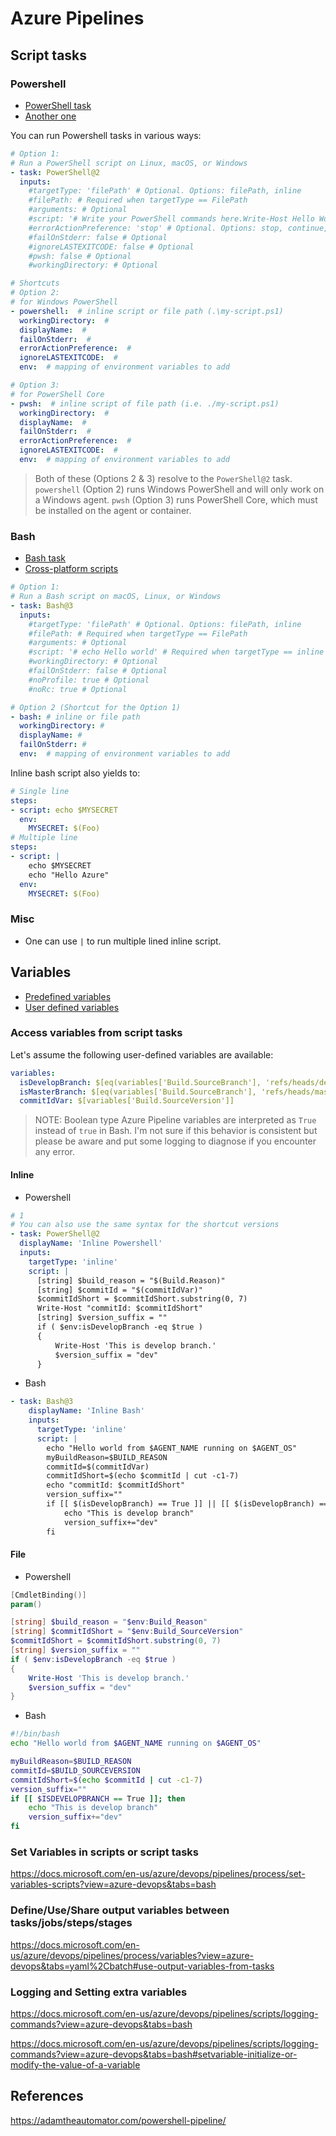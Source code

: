 # Azure Pipelines

## Script tasks
### Powershell
- [PowerShell task](https://docs.microsoft.com/en-us/azure/devops/pipelines/tasks/utility/powershell?view=azure-devops)
- [Another one](https://docs.microsoft.com/en-us/azure/devops/pipelines/scripts/powershell?view=azure-devops&tabs=yaml)

You can run Powershell tasks in various ways:
```yaml
# Option 1:
# Run a PowerShell script on Linux, macOS, or Windows
- task: PowerShell@2
  inputs:
    #targetType: 'filePath' # Optional. Options: filePath, inline
    #filePath: # Required when targetType == FilePath
    #arguments: # Optional
    #script: '# Write your PowerShell commands here.Write-Host Hello World' # Required when targetType == Inline
    #errorActionPreference: 'stop' # Optional. Options: stop, continue, silentlyContinue
    #failOnStderr: false # Optional
    #ignoreLASTEXITCODE: false # Optional
    #pwsh: false # Optional
    #workingDirectory: # Optional

# Shortcuts
# Option 2:
# for Windows PowerShell
- powershell:  # inline script or file path (.\my-script.ps1)
  workingDirectory:  #
  displayName:  #
  failOnStderr:  #
  errorActionPreference:  #
  ignoreLASTEXITCODE:  #
  env:  # mapping of environment variables to add

# Option 3:
# for PowerShell Core
- pwsh:  # inline script of file path (i.e. ./my-script.ps1)
  workingDirectory:  #
  displayName:  #
  failOnStderr:  #
  errorActionPreference:  #
  ignoreLASTEXITCODE:  #
  env:  # mapping of environment variables to add

```
> Both of these (Options 2 & 3) resolve to the `PowerShell@2` task. `powershell` (Option 2) runs Windows PowerShell and will only work on a Windows agent. `pwsh` (Option 3) runs PowerShell Core, which must be installed on the agent or container.

### Bash
- [Bash task](https://docs.microsoft.com/en-us/azure/devops/pipelines/tasks/utility/bash?view=azure-devops)
- [Cross-platform scripts](https://docs.microsoft.com/en-us/azure/devops/pipelines/scripts/cross-platform-scripting?view=azure-devops&tabs=yaml#consider-bash-or-pwsh)

```yaml
# Option 1:
# Run a Bash script on macOS, Linux, or Windows
- task: Bash@3
  inputs:
    #targetType: 'filePath' # Optional. Options: filePath, inline
    #filePath: # Required when targetType == FilePath
    #arguments: # Optional
    #script: '# echo Hello world' # Required when targetType == inline
    #workingDirectory: # Optional
    #failOnStderr: false # Optional
    #noProfile: true # Optional
    #noRc: true # Optional

# Option 2 (Shortcut for the Option 1)
- bash: # inline or file path
  workingDirectory: #
  displayName: #
  failOnStderr: #
  env:  # mapping of environment variables to add
```

Inline bash script also yields to:
```yaml
# Single line
steps:
- script: echo $MYSECRET
  env:
    MYSECRET: $(Foo)
# Multiple line
steps:
- script: |
    echo $MYSECRET
    echo "Hello Azure"
  env:
    MYSECRET: $(Foo)
```

### Misc
- One can use `|` to run multiple lined inline script.

## Variables
- [Predefined variables](https://docs.microsoft.com/en-us/azure/devops/pipelines/build/variables?view=azure-devops&tabs=yaml)
- [User defined variables](https://docs.microsoft.com/en-us/azure/devops/pipelines/process/variables?view=azure-devops&tabs=yaml%2Cbatch)

### Access variables from script tasks
Let's assume the following user-defined variables are available:

```yaml
variables:
  isDevelopBranch: $[eq(variables['Build.SourceBranch'], 'refs/heads/develop')]
  isMasterBranch: $[eq(variables['Build.SourceBranch'], 'refs/heads/master')]
  commitIdVar: $[variables['Build.SourceVersion']]
```
> NOTE: Boolean type Azure Pipeline variables are interpreted as `True` instead of `true` in Bash. I'm not sure if this behavior is consistent but please be aware and put some logging to diagnose if you encounter any error.

#### Inline
- Powershell
```yaml
# 1
# You can also use the same syntax for the shortcut versions
- task: PowerShell@2
  displayName: 'Inline Powershell'
  inputs:
    targetType: 'inline'
    script: |
      [string] $build_reason = "$(Build.Reason)"
      [string] $commitId = "$(commitIdVar)"
      $commitIdShort = $commitIdShort.substring(0, 7)
      Write-Host "commitId: $commitIdShort"
      [string] $version_suffix = ""
      if ( $env:isDevelopBranch -eq $true )
      {
          Write-Host 'This is develop branch.'
          $version_suffix = "dev"
      }
```
- Bash
```yaml
- task: Bash@3
    displayName: 'Inline Bash'
    inputs:
      targetType: 'inline'
      script: |
        echo "Hello world from $AGENT_NAME running on $AGENT_OS"
        myBuildReason=$BUILD_REASON
        commitId=$(commitIdVar)
        commitIdShort=$(echo $commitId | cut -c1-7)
        echo "commitId: $commitIdShort"
        version_suffix=""
        if [[ $(isDevelopBranch) == True ]] || [[ $(isDevelopBranch) == true ]]; then
            echo "This is develop branch"
            version_suffix+="dev"
        fi
```

#### File
- Powershell
```powershell
[CmdletBinding()]
param()

[string] $build_reason = "$env:Build_Reason"
[string] $commitIdShort = "$env:Build_SourceVersion"
$commitIdShort = $commitIdShort.substring(0, 7)
[string] $version_suffix = ""
if ( $env:isDevelopBranch -eq $true )
{
    Write-Host 'This is develop branch.'
    $version_suffix = "dev"
}
```
- Bash
```bash
#!/bin/bash
echo "Hello world from $AGENT_NAME running on $AGENT_OS"

myBuildReason=$BUILD_REASON
commitId=$BUILD_SOURCEVERSION
commitIdShort=$(echo $commitId | cut -c1-7)
version_suffix=""
if [[ $ISDEVELOPBRANCH == True ]]; then
    echo "This is develop branch"
    version_suffix+="dev"
fi
```

### Set Variables in scripts or script tasks
https://docs.microsoft.com/en-us/azure/devops/pipelines/process/set-variables-scripts?view=azure-devops&tabs=bash

### Define/Use/Share output variables between tasks/jobs/steps/stages
https://docs.microsoft.com/en-us/azure/devops/pipelines/process/variables?view=azure-devops&tabs=yaml%2Cbatch#use-output-variables-from-tasks

### Logging and Setting extra variables
https://docs.microsoft.com/en-us/azure/devops/pipelines/scripts/logging-commands?view=azure-devops&tabs=bash

https://docs.microsoft.com/en-us/azure/devops/pipelines/scripts/logging-commands?view=azure-devops&tabs=bash#setvariable-initialize-or-modify-the-value-of-a-variable

## References
https://adamtheautomator.com/powershell-pipeline/